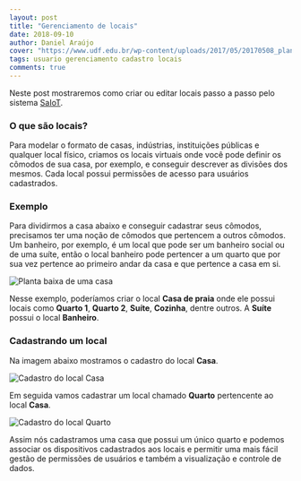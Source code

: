 ```yaml
---
layout: post
title: "Gerenciamento de locais"
date: 2018-09-10
author: Daniel Araújo
cover: "https://www.udf.edu.br/wp-content/uploads/2017/05/20170508_planta-baixa_arquitetura.jpg"
tags: usuario gerenciamento cadastro locais
comments: true
---
```


Neste post mostraremos como criar ou editar locais passo a passo pelo sistema [SaIoT](https://saiot.ect.ufrn.br).

### O que são locais?
Para modelar o formato de casas, indústrias, instituições públicas e qualquer local físico, criamos os locais virtuais onde você pode definir os cômodos de sua casa, por exemplo, e conseguir descrever as divisões dos mesmos. Cada local possui permissões de acesso para usuários cadastrados.
<!-- Colocar o link do post sobre permissões -->

### Exemplo

Para dividirmos a casa abaixo e conseguir cadastrar seus cômodos, precisamos ter uma noção de cômodos que pertencem a outros cômodos. Um banheiro, por exemplo, é um local que pode ser um banheiro social ou de uma suíte, então o local banheiro pode pertencer a um quarto que por sua vez pertence ao primeiro andar da casa e que pertence a casa em si.

![Planta baixa de uma casa]({{site.baseurl}}/assets/post/gerenciamento-locais/local-planta-baixa.jpg)

Nesse exemplo, poderíamos criar o local **Casa de praia** onde ele possui locais como **Quarto 1**, **Quarto 2**, **Suíte**, **Cozinha**, dentre outros. A **Suíte** possui o local **Banheiro**.

### Cadastrando um local

Na imagem abaixo mostramos o cadastro do local **Casa**.

![Cadastro do local Casa]({{site.baseurl}}/assets/post/gerenciamento-locais/cadastro-locais-1.png)

Em seguida vamos cadastrar um local chamado **Quarto** pertencente ao local **Casa**.

![Cadastro do local Quarto]({{site.baseurl}}/assets/post/gerenciamento-locais/cadastro-locais-2.png)

Assim nós cadastramos uma casa que possui um único quarto e podemos associar os dispositivos cadastrados aos locais e permitir uma mais fácil gestão de permissões de usuários e também a visualização e controle de dados.